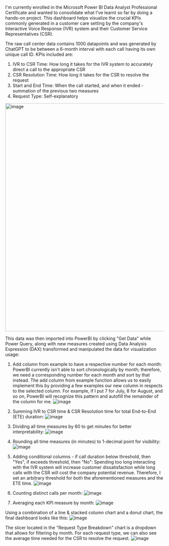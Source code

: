 I'm currently enrolled in the Microsoft Power BI Data Analyst Professional Certificate and wanted to consolidate what I've learnt so far by doing a hands-on project. This dashboard helps visualize the crucial KPIs commonly generated in a customer care setting by the company's Interactive Voice Response (IVR) system and their Customer Service Representatives (CSR).

The raw call center data contains 1000 datapoints and was generated by ChatGPT to be between a 6-month interval with each call having its own unique call ID. KPIs included are:
1. IVR to CSR Time: How long it takes for the IVR system to accurately direct a call to the appropriate CSR
2. CSR Resolution Time: How long it takes for the CSR to resolve the request
3. Start and End Time: When the call started, and when it ended - summation of the previous two measures
4. Request Type: Self-explanatory
<img width="726" alt="image" src="https://github.com/jonn1723/jonn1723.github.io/assets/127183309/1d032457-39b6-4d7d-958e-265a0903e84e">

This data was then imported into PowerBI by clicking "Get Data" while Power Query, along with new measures created using Data Analysis Expression (DAX) transformed and manipulated the data for visualization usage:

1. Add column from example to have a respective number for each month:
PowerBI currently isn't able to sort chronologically by month; therefore, we need a corresponding number for each month and sort by that instead. The add column from example function allows us to easily implement this by providing a few examples our new column in respects to the selected column. For example, if I put 7 for July, 8 for August, and so on, PowerBI will recognize this pattern and autofill the remainder of the column for me.
![image](https://github.com/jonn1723/jonn1723.github.io/assets/127183309/f93abda0-90f4-4ba9-a78e-82d87862a6a5)

2. Summing IVR to CSR time & CSR Resolution time for total End-to-End (ETE) duration:
![image](https://github.com/jonn1723/jonn1723.github.io/assets/127183309/2774021d-53c1-4036-8964-6af11518909a)

3. Dividing all time measures by 60 to get minutes for better interpretability:
![image](https://github.com/jonn1723/jonn1723.github.io/assets/127183309/51cb237c-f9a3-4a5d-80e0-c1b0c609b64a)

4. Rounding all time measures (in minutes) to 1-decimal point for visibility:
![image](https://github.com/jonn1723/jonn1723.github.io/assets/127183309/74aa6239-b1be-4888-9d73-38d435b3ddd6)

5. Adding conditional columns - if call duration below threshold, then "Yes", if exceeds threshold, then "No":
Spending too long interacting with the IVR system will increase customer dissatisfaction while long calls with the CSR will cost the company potential revenue. Therefore, I set an arbitrary threshold for both the aforementioned measures and the ETE time.
![image](https://github.com/jonn1723/jonn1723.github.io/assets/127183309/34104061-4dc6-44e4-b3f4-c0539d8dbd24)

6. Counting distinct calls per month:
![image](https://github.com/jonn1723/jonn1723.github.io/assets/127183309/7aa1a36b-a613-41da-8a77-4349a58ec6db)

7. Averaging each KPI measure by month:
![image](https://github.com/jonn1723/jonn1723.github.io/assets/127183309/e8d0b07b-18c5-4bff-88cc-06473e8022cc)

Using a combination of a line & stacked column chart and a donut chart, the final dashboard looks like this:
![image](https://github.com/jonn1723/jonn1723.github.io/assets/127183309/b5679cab-325f-4c19-ad92-1c73c88a6304)



The slicer located in the "Request Type Breakdown" chart is a dropdown that allows for filtering by month. For each request type, we can also see the average time needed for the CSR to resolve the request.
![image](https://github.com/jonn1723/jonn1723.github.io/assets/127183309/13baefe9-f198-4d7f-b026-c090fff34c9e)
